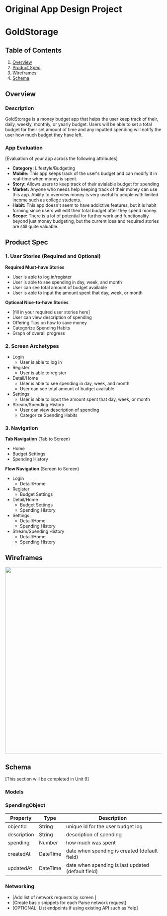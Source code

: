 Original App Design Project 
===

# GoldStorage

## Table of Contents
1. [Overview](#Overview)
1. [Product Spec](#Product-Spec)
1. [Wireframes](#Wireframes)
2. [Schema](#Schema)

## Overview
### Description
GoldStorage is a money budget app that helps the user keep track of their, daily, weekly, monthly, 
or yearly budget. Users will be able to set a total budget for their set amount of time
and any inputted spending will notify the user how much budget they have left.  

### App Evaluation
[Evaluation of your app across the following attributes]
- **Category:** Lifestyle/Budgeting
- **Mobile:** This app keeps track of  the user's budget and can modify it in real-time when money is spent.
- **Story:** Allows users to keep track of their avialable budget for spending
- **Market:** Anyone who needs help keeping track of their money can use this app. Ability to overview money is very useful to people with limited income such as college students.
- **Habit:** This app doesn't seem to have addictive features, but it is habit forming since users will edit their total budget after they spend money.
- **Scope:** There is a lot of potential for further work and functionality beyond just money budgeting, but the current idea and required stories are still quite valuable.

## Product Spec

### 1. User Stories (Required and Optional)

**Required Must-have Stories**

* User is able to log in/register 
* User is able to see spending in day, week, and month
* User can see total amount of budget available
* User is able to input the amount spent that day, week, or month


**Optional Nice-to-have Stories**

* [fill in your required user stories here]
* User can view description of spending
* Offering Tips on how to save money
* Categorize Spending Habits
* Graph of overall progress

### 2. Screen Archetypes

* Login
    * User is able to log in
* Register
    * User is able to register
* Detail/Home
    * User is able to see spending in day, week, and month
    * User can see total amount of budget available
* Settings
    * User is able to input the amount spent that day, week, or month
* Stream/Spending History
    * User can view description of spending
    * Categorize Spending Habits

### 3. Navigation

**Tab Navigation** (Tab to Screen)

* Home
* Budget Settings
* Spending History

**Flow Navigation** (Screen to Screen)

* Login
    * Detail/Home
* Register
    * Budget Settings
* Detail/Home
    * Budget Settings
    * Spending History
* Settings
    * Detail/Home
    * Spending History
* Stream/Spending History
    * Detail/Home
    * Spending History

## Wireframes
<img src="YOUR_WIREFRAME_IMAGE_URL.png" width=600>

## Schema 
[This section will be completed in Unit 9]
### Models
### SpendingObject
   | Property      | Type     | Description |
   | ------------- | -------- | ------------|
   | objectId      | String   | unique id for the user budget log |
   | description   | String   | description of spending |
   | spending      | Number   | how much was spent |
   | createdAt     | DateTime | date when spending is created (default field) |
   | updatedAt     | DateTime | date when spending is last updated (default field) |
### Networking
- [Add list of network requests by screen ]
- [Create basic snippets for each Parse network request]
- [OPTIONAL: List endpoints if using existing API such as Yelp]
